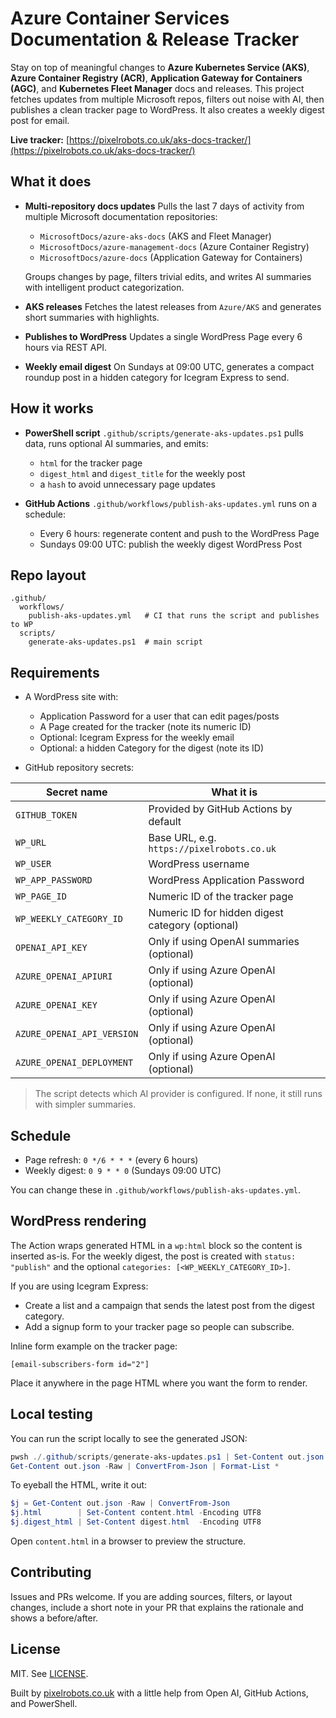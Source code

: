 # Azure Container Services Documentation & Release Tracker

Stay on top of meaningful changes to **Azure Kubernetes Service (AKS)**, **Azure Container Registry (ACR)**, **Application Gateway for Containers (AGC)**, and **Kubernetes Fleet Manager** docs and releases.
This project fetches updates from multiple Microsoft repos, filters out noise with AI, then publishes a clean tracker page to WordPress. It also creates a weekly digest post for email.

**Live tracker:** [https://pixelrobots.co.uk/aks-docs-tracker/](https://pixelrobots.co.uk/aks-docs-tracker/)


## What it does

* **Multi-repository docs updates**
  Pulls the last 7 days of activity from multiple Microsoft documentation repositories:
  - `MicrosoftDocs/azure-aks-docs` (AKS and Fleet Manager)
  - `MicrosoftDocs/azure-management-docs` (Azure Container Registry)
  - `MicrosoftDocs/azure-docs` (Application Gateway for Containers)
  
  Groups changes by page, filters trivial edits, and writes AI summaries with intelligent product categorization.

* **AKS releases**
  Fetches the latest releases from `Azure/AKS` and generates short summaries with highlights.

* **Publishes to WordPress**
  Updates a single WordPress Page every 6 hours via REST API.

* **Weekly email digest**
  On Sundays at 09:00 UTC, generates a compact roundup post in a hidden category for Icegram Express to send.


## How it works

* **PowerShell script**
  `.github/scripts/generate-aks-updates.ps1` pulls data, runs optional AI summaries, and emits:

  * `html` for the tracker page
  * `digest_html` and `digest_title` for the weekly post
  * a `hash` to avoid unnecessary page updates

* **GitHub Actions**
  `.github/workflows/publish-aks-updates.yml` runs on a schedule:

  * Every 6 hours: regenerate content and push to the WordPress Page
  * Sundays 09:00 UTC: publish the weekly digest WordPress Post


## Repo layout

```
.github/
  workflows/
    publish-aks-updates.yml   # CI that runs the script and publishes to WP
  scripts/
    generate-aks-updates.ps1  # main script
```

## Requirements

* A WordPress site with:

  * Application Password for a user that can edit pages/posts
  * A Page created for the tracker (note its numeric ID)
  * Optional: Icegram Express for the weekly email
  * Optional: a hidden Category for the digest (note its ID)

* GitHub repository secrets:

| Secret name                | What it is                                       |
| -------------------------- | ------------------------------------------------ |
| `GITHUB_TOKEN`             | Provided by GitHub Actions by default            |
| `WP_URL`                   | Base URL, e.g. `https://pixelrobots.co.uk`       |
| `WP_USER`                  | WordPress username                               |
| `WP_APP_PASSWORD`          | WordPress Application Password                   |
| `WP_PAGE_ID`               | Numeric ID of the tracker page                   |
| `WP_WEEKLY_CATEGORY_ID`    | Numeric ID for hidden digest category (optional) |
| `OPENAI_API_KEY`           | Only if using OpenAI summaries (optional)        |
| `AZURE_OPENAI_APIURI`      | Only if using Azure OpenAI (optional)            |
| `AZURE_OPENAI_KEY`         | Only if using Azure OpenAI (optional)            |
| `AZURE_OPENAI_API_VERSION` | Only if using Azure OpenAI (optional)            |
| `AZURE_OPENAI_DEPLOYMENT`  | Only if using Azure OpenAI (optional)            |

> The script detects which AI provider is configured. If none, it still runs with simpler summaries.


## Schedule

* Page refresh: `0 */6 * * *` (every 6 hours)
* Weekly digest: `0 9 * * 0` (Sundays 09:00 UTC)

You can change these in `.github/workflows/publish-aks-updates.yml`.


## WordPress rendering

The Action wraps generated HTML in a `wp:html` block so the content is inserted as-is.
For the weekly digest, the post is created with `status: "publish"` and the optional `categories: [<WP_WEEKLY_CATEGORY_ID>]`.

If you are using Icegram Express:

* Create a list and a campaign that sends the latest post from the digest category.
* Add a signup form to your tracker page so people can subscribe.

Inline form example on the tracker page:

```
[email-subscribers-form id="2"]
```

Place it anywhere in the page HTML where you want the form to render.


## Local testing

You can run the script locally to see the generated JSON:

```powershell
pwsh ./.github/scripts/generate-aks-updates.ps1 | Set-Content out.json
Get-Content out.json -Raw | ConvertFrom-Json | Format-List *
```

To eyeball the HTML, write it out:

```powershell
$j = Get-Content out.json -Raw | ConvertFrom-Json
$j.html        | Set-Content content.html -Encoding UTF8
$j.digest_html | Set-Content digest.html  -Encoding UTF8
```

Open `content.html` in a browser to preview the structure.

## Contributing

Issues and PRs welcome. If you are adding sources, filters, or layout changes, include a short note in your PR that explains the rationale and shows a before/after.


## License

MIT. See [LICENSE](LICENSE).


Built by [pixelrobots.co.uk](https://pixelrobots.co.uk) with a little help from Open AI, GitHub Actions, and PowerShell.
